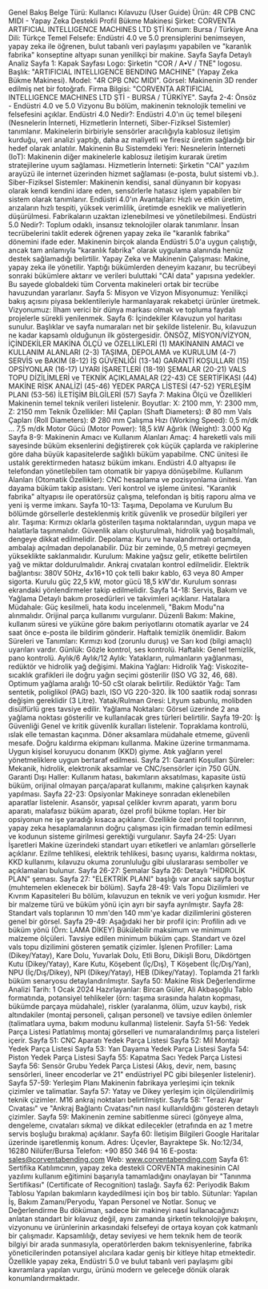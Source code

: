 Genel Bakış
Belge Türü: Kullanıcı Kılavuzu (User Guide)
Ürün: 4R CPB CNC MIDI - Yapay Zeka Destekli Profil Bükme Makinesi
Şirket: CORVENTA ARTIFICIAL INTELLIGENCE MACHINES LTD ŞTİ
Konum: Bursa / Türkiye
Ana Dili: Türkçe
Temel Felsefe: Endüstri 4.0 ve 5.0 prensiplerini benimseyen, yapay zeka ile öğrenen, bulut tabanlı veri paylaşımı yapabilen ve "karanlık fabrika" konseptine altyapı sunan yenilikçi bir makine.
Sayfa Sayfa Detaylı Analiz
Sayfa 1: Kapak Sayfası
Logo: Şirketin "COR / A•V / TNE" logosu.
Başlık: "ARTIFICIAL INTELLIGENCE BENDING MACHINE" (Yapay Zeka Bükme Makinesi).
Model: "4R CPB CNC MIDI".
Görsel: Makinenin 3D render edilmiş net bir fotoğrafı.
Firma Bilgisi: "CORVENTA ARTIFICIAL INTELLIGENCE MACHINES LTD ŞTİ - BURSA / TÜRKİYE".
Sayfa 2-4: Önsöz - Endüstri 4.0 ve 5.0 Vizyonu
Bu bölüm, makinenin teknolojik temelini ve felsefesini açıklar.
Endüstri 4.0 Nedir?: Endüstri 4.0'ın üç temel bileşeni (Nesnelerin İnterneti, Hizmetlerin İnterneti, Siber-Fiziksel Sistemler) tanımlanır. Makinelerin birbiriyle sensörler aracılığıyla kablosuz iletişim kurduğu, veri analizi yaptığı, daha az maliyetli ve firesiz üretim sağladığı bir hedef olarak anlatılır.
Makinenin Bu Sistemdeki Yeri:
Nesnelerin İnterneti (IoT): Makinenin diğer makinelerle kablosuz iletişim kurarak üretim stratejilerine uyum sağlaması.
Hizmetlerin İnterneti: Şirketin "CAI" yazılım arayüzü ile internet üzerinden hizmet sağlaması (e-posta, bulut sistemi vb.).
Siber-Fiziksel Sistemler: Makinenin kendisi, sanal dünyanın bir kopyası olarak kendi kendini idare eden, sensörlerle hatasız işlem yapabilen bir sistem olarak tanımlanır.
Endüstri 4.0'ın Avantajları: Hızlı ve etkin üretim, arızaların hızlı tespiti, yüksek verimlilik, üretimde esneklik ve maliyetlerin düşürülmesi. Fabrikaların uzaktan izlenebilmesi ve yönetilebilmesi.
Endüstri 5.0 Nedir?: Toplum odaklı, insansız teknolojiler olarak tanımlanır. İnsan tecrübelerini taklit ederek öğrenen yapay zeka ile "karanlık fabrika" dönemini ifade eder. Makinenin birçok alanda Endüstri 5.0'a uygun çalıştığı, ancak tam anlamıyla "karanlık fabrika" olarak uygulama alanında henüz destek sağlamadığı belirtilir.
Yapay Zeka ve Makinenin Çalışması: Makine, yapay zeka ile yönetilir. Yaptığı bükümlerden deneyim kazanır, bu tecrübeyi sonraki bükümlere aktarır ve verileri buluttaki "CAI data" yapısına yedekler. Bu sayede globaldeki tüm Corventa makineleri ortak bir tecrübe havuzundan yararlanır.
Sayfa 5: Misyon ve Vizyon
Misyonumuz: Yenilikçi bakış açısını piyasa beklentileriyle harmanlayarak rekabetçi ürünler üretmek.
Vizyonumuz: İlham verici bir dünya markası olmak ve topluma faydalı projelerle sürekli yenilenmek.
Sayfa 6: İçindekiler
Kılavuzun yol haritası sunulur. Başlıklar ve sayfa numaraları net bir şekilde listelenir. Bu, kılavuzun ne kadar kapsamlı olduğunun ilk göstergesidir.
ÖNSÖZ, MİSYON/VİZYON, İÇİNDEKİLER
MAKİNA ÖLÇÜ ve ÖZELLİKLERİ (1)
MAKİNANIN AMACI ve KULLANIM ALANLARI (2-3)
TAŞIMA, DEPOLAMA ve KURULUM (4-7)
SERVİS ve BAKIM (8-12)
İŞ GÜVENLİĞİ (13-14)
GARANTİ KOŞULLARI (15)
OPSİYONLAR (16-17)
UYARI İŞARETLERİ (18-19)
ŞEMALAR (20-21)
VALS TOPU DİZİLİMLERİ ve TEKNİK AÇIKLAMALAR (22-43)
CE SERTİFİKASI (44)
MAKİNE RİSK ANALİZİ (45-46)
YEDEK PARÇA LİSTESİ (47-52)
YERLEŞİM PLANI (53-56)
İLETİŞİM BİLGİLERİ (57)
Sayfa 7: Makina Ölçü ve Özellikleri
Makinenin temel teknik verileri listelenir.
Boyutlar: X: 2100 mm, Y: 2300 mm, Z: 2150 mm
Teknik Özellikler:
Mil Çapları (Shaft Diameters): Ø 80 mm
Vals Çapları (Roll Diameters): Ø 280 mm
Çalışma Hızı (Working Speed): 0,5 m/dk ... 7,5 m/dk
Motor Gücü (Motor Power): 18,5 kW
Ağırlık (Weight): 3.000 Kg
Sayfa 8-9: Makinenin Amacı ve Kullanım Alanları
Amaç: 4 hareketli vals mili sayesinde büküm eksenlerini değiştirerek çok küçük çaplarda ve rakiplerine göre daha büyük kapasitelerde sağlıklı büküm yapabilme. CNC ünitesi ile ustalık gerektirmeden hatasız büküm imkanı. Endüstri 4.0 altyapısı ile telefondan yönetilebilen tam otomatik bir yapıya dönüşebilme.
Kullanım Alanları (Otomatik Özellikler):
CNC hesaplama ve pozisyonlama ünitesi.
Yan dayama büküm takip asistanı.
Veri kontrol ve işleme ünitesi.
"Karanlık fabrika" altyapısı ile operatörsüz çalışma, telefondan iş bitiş raporu alma ve yeni iş verme imkanı.
Sayfa 10-13: Taşıma, Depolama ve Kurulum
Bu bölümde görsellerle desteklenmiş kritik güvenlik ve prosedür bilgileri yer alır.
Taşıma: Kırmızı oklarla gösterilen taşıma noktalarından, uygun mapa ve halatlarla taşınmalıdır. Güvenlik alanı oluşturulmalı, hidrolik yağ boşaltılmalı, dengeye dikkat edilmelidir.
Depolama: Kuru ve havalandırmalı ortamda, ambalajı açılmadan depolanabilir. Düz bir zeminde, 0,5 metreyi geçmeyen yükseklikte saklanmalıdır.
Kurulum:
Makine yağsız gelir, etikette belirtilen yağ ve miktar doldurulmalıdır.
Ankraj cıvataları kontrol edilmelidir.
Elektrik bağlantısı: 380V 50Hz, 4x16+10 çok telli bakır kablo, 63 veya 80 Amper sigorta.
Kurulu güç 22,5 kW, motor gücü 18,5 kW'dır.
Kurulum sonrası ekrandaki yönlendirmeler takip edilmelidir.
Sayfa 14-18: Servis, Bakım ve Yağlama
Detaylı bakım prosedürleri ve takvimleri açıklanır.
Hatalara Müdahale: Güç kesilmeli, hata kodu incelenmeli, "Bakım Modu"na alınmalıdır. Orijinal parça kullanımı vurgulanır.
Düzenli Bakım: Makine, kullanım süresi ve yüküne göre bakım periyotlarını otomatik ayarlar ve 24 saat önce e-posta ile bildirim gönderir. Haftalık temizlik önemlidir.
Bakım Süreleri ve Tanımları: Kırmızı kod (zorunlu duruş) ve Sarı kod (bilgi amaçlı) uyarıları vardır.
Günlük: Gözle kontrol, ses kontrolü.
Haftalık: Genel temizlik, pano kontrolü.
Aylık/6 Aylık/12 Aylık: Yatakların, rulmanların yağlanması, redüktör ve hidrolik yağ değişimi.
Makina Yağları:
Hidrolik Yağ: Viskozite-sıcaklık grafikleri ile doğru yağın seçimi gösterilir (ISO VG 32, 46, 68). Optimum yağlama aralığı 10-50 cSt olarak belirtilir.
Redüktör Yağı: Tam sentetik, poliglikol (PAG) bazlı, ISO VG 220-320. İlk 100 saatlik rodaj sonrası değişim gereklidir (3 Litre).
Yatak/Rulman Gresi: Lityum sabunlu, molibden disülfürlü gres tavsiye edilir.
Yağlama Noktaları: Görsel üzerinde 2 ana yağlama noktası gösterilir ve kullanılacak gres türleri belirtilir.
Sayfa 19-20: İş Güvenliği
Genel ve kritik güvenlik kuralları listelenir.
Topraklama kontrolü, ıslak elle temastan kaçınma.
Döner aksamlara müdahale etmeme, güvenli mesafe.
Doğru kaldırma ekipmanı kullanma.
Makine üzerine tırmanmama.
Uygun kişisel koruyucu donanım (KKD) giyme.
Atık yağların yerel yönetmeliklere uygun bertaraf edilmesi.
Sayfa 21: Garanti Koşulları
Süreler: Mekanik, hidrolik, elektronik aksamlar ve CNC/sensörler için 750 GÜN.
Garanti Dışı Haller: Kullanım hatası, bakımların aksatılması, kapasite üstü büküm, orijinal olmayan parça/aparat kullanımı, makine çalışırken kaynak yapılması.
Sayfa 22-23: Opsiyonlar
Makineye sonradan eklenebilen aparatlar listelenir.
Asansör, yapısal çelikler kıvrım aparatı, yarım boru aparatı, malafasız büküm aparatı, özel profil bükme topları.
Her bir opsiyonun ne işe yaradığı kısaca açıklanır. Özellikle özel profil toplarının, yapay zeka hesaplamalarının doğru çalışması için firmadan temin edilmesi ve kodunun sisteme girilmesi gerektiği vurgulanır.
Sayfa 24-25: Uyarı İşaretleri
Makine üzerindeki standart uyarı etiketleri ve anlamları görsellerle açıklanır.
Ezilme tehlikesi, elektrik tehlikesi, basınç uyarısı, kaldırma noktası, KKD kullanımı, kılavuzu okuma zorunluluğu gibi uluslararası semboller ve açıklamaları bulunur.
Sayfa 26-27: Şemalar
Sayfa 26: Detaylı "HİDROLİK PLAN" şeması.
Sayfa 27: "ELEKTRİK PLANI" başlığı var ancak sayfa boştur (muhtemelen eklenecek bir bölüm).
Sayfa 28-49: Vals Topu Dizilimleri ve Kıvrım Kapasiteleri
Bu bölüm, kılavuzun en teknik ve veri yoğun kısmıdır. Her bir malzeme türü ve büküm yönü için ayrı bir sayfa ayrılmıştır.
Sayfa 28: Standart vals toplarının 10 mm'den 140 mm'ye kadar dizilimlerini gösteren genel bir görsel.
Sayfa 29-49: Aşağıdaki her bir profil için:
Profilin adı ve büküm yönü (Örn: LAMA DİKEY)
Bükülebilir maksimum ve minimum malzeme ölçüleri.
Tavsiye edilen minimum büküm çapı.
Standart ve özel vals topu dizilimini gösteren şematik çizimler.
İşlenen Profiller: Lama (Dikey/Yatay), Kare Dolu, Yuvarlak Dolu, Etli Boru, Dikişli Boru, Dikdörtgen Kutu (Dikey/Yatay), Kare Kutu, Köşebent (İç/Dış), T Köşebent (İç/Dış/Yan), NPU (İç/Dış/Dikey), NPI (Dikey/Yatay), HEB (Dikey/Yatay). Toplamda 21 farklı büküm senaryosu detaylandırılmıştır.
Sayfa 50: Makine Risk Değerlendirme Analizi
Tarih: 1 Ocak 2024
Hazırlayanlar: Bircan Güler, Ali Akbaşoğlu
Tablo formatında, potansiyel tehlikeler (örn: taşıma sırasında halatın kopması, bükümde parçaya müdahale), riskler (yaralanma, ölüm, uzuv kaybı), risk altındakiler (montaj personeli, çalışan personel) ve tavsiye edilen önlemler (talimatlara uyma, bakım modunu kullanma) listelenir.
Sayfa 51-56: Yedek Parça Listesi
Patlatılmış montaj görselleri ve numaralandırılmış parça listeleri içerir.
Sayfa 51: CNC Aparatı Yedek Parça Listesi
Sayfa 52: Mil Montajı Yedek Parça Listesi
Sayfa 53: Yan Dayama Yedek Parça Listesi
Sayfa 54: Piston Yedek Parça Listesi
Sayfa 55: Kapatma Sacı Yedek Parça Listesi
Sayfa 56: Sensör Grubu Yedek Parça Listesi (Akış, devir, nem, basınç sensörleri, lineer encoderlar ve 21" endüstriyel PC gibi bileşenler listelenir).
Sayfa 57-59: Yerleşim Planı
Makinenin fabrikaya yerleşimi için teknik çizimler ve talimatlar.
Sayfa 57: Yatay ve Dikey yerleşim için ölçülendirilmiş teknik çizimler. M16 ankraj noktaları belirtilmiştir.
Sayfa 58: "Terazi Ayar Cıvatası" ve "Ankraj Bağlantı Cıvatası"nın nasıl kullanıldığını gösteren detaylı çizimler.
Sayfa 59: Makinenin zemine sabitlenme süreci (gönyeye alma, dengeleme, cıvataları sıkma) ve dikkat edilecekler (etrafında en az 1 metre servis boşluğu bırakma) açıklanır.
Sayfa 60: İletişim Bilgileri
Google Haritalar üzerinde işaretlenmiş konum.
Adres: Üçevler, Bayraktepe Sk. No:12/34, 16280 Nilüfer/Bursa
Telefon: +90 850 346 94 16
E-posta: sales@corventabending.com
Web: www.corventabending.com
Sayfa 61: Sertifika
Katılımcının, yapay zeka destekli CORVENTA makinesinin CAI yazılımı kullanım eğitimini başarıyla tamamladığını onaylayan bir "Tanınma Sertifikası" (Certificate of Recognition) taslağı.
Sayfa 62: Periyodik Bakım Tablosu
Yapılan bakımların kaydedilmesi için boş bir tablo. Sütunlar: Yapılan İş, Bakım Zamanı/Peryodu, Yapan Personel ve Notlar.
Sonuç ve Değerlendirme
Bu döküman, sadece bir makineyi nasıl kullanacağınızı anlatan standart bir kılavuz değil, aynı zamanda şirketin teknolojiye bakışını, vizyonunu ve ürünlerinin arkasındaki felsefeyi de ortaya koyan çok katmanlı bir çalışmadır. Kapsamlılığı, detay seviyesi ve hem teknik hem de teorik bilgiyi bir arada sunmasıyla, operatörlerden bakım teknisyenlerine, fabrika yöneticilerinden potansiyel alıcılara kadar geniş bir kitleye hitap etmektedir. Özellikle yapay zeka, Endüstri 5.0 ve bulut tabanlı veri paylaşımı gibi kavramlara yapılan vurgu, ürünü modern ve geleceğe dönük olarak konumlandırmaktadır.